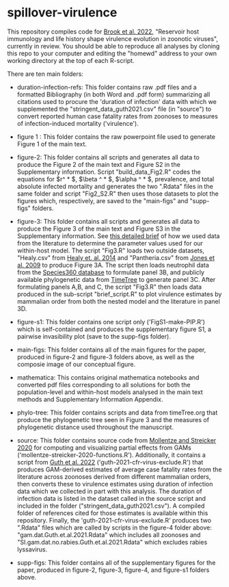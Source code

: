 # spillover-virulence

This repository compiles code for [Brook et al. 2022](https://doi.org/10.1101/2021.10.06.463372), "Reservoir host immunology and life history shape virulence evolution in zoonotic viruses", currently in review. You should be able to reproduce all analyses by cloning this repo to your computer and editing the "homewd" address to your own working directory at the top of each R-script. 

There are ten main folders:

- duration-infection-refs: This folder contains raw .pdf files and a formatted Bibliography (in both Word and .pdf form) summarizing all citations used to procure the 'duration of infection' data with which we supplemented the "stringent_data_guth2021.csv" file (in "source") to convert reported human case fatality rates from zoonoses to measures of infection-induced mortality ('virulence').

- figure 1 : This folder contains the raw powerpoint file used to generate Figure 1 of the main text.

- figure-2: This folder contains all scripts and generates all data to produce the Figure 2 of the main text and Figure S2 in the Supplementary information.  Script "build_data_Fig2.R" codes the equations for $r^ * $, $\beta ^ * $, $\alpha ^ * $, prevalence, and total absolute infected mortality  and generates the two ".Rdata" files in the same folder and script "Fig2_S2.R" then uses those datasets to plot the figures which, respectively, are saved to the "main-figs" and "supp-figs" folders. 

- figure-3: This folder contains all scripts and generates all data to produce the Figure 3 of the main text and Figure S3 in the Supplementary information. See [this detailed brief](/figure-3/within-host-scaling.md) of how we used data from the literature to determine the parameter values used for our within-host model. The script "Fig3.R" loads two outside datasets, "Healy.csv" from [Healy et. al. 2014](https://doi.org/10.1098/rspb.2014.0298)  and "Pantheria.csv" from [Jones et al. 2009](https://doi.org/10.1890/08-1494.1) to produce Figure 3A. The script then loads neutrophil data from the [Species360 database](https://zims.species360.org/) to formulate panel 3B, and publicly available phylogenetic data from [TimeTree](http://www.timetree.org/) to generate panel 3C. After formulating panels A,B, and C, the script "Fig3.R" then loads data produced in the sub-script "brief_script.R" to plot virulence estimates by mammalian order from both the nested model and the literature in panel 3D.

- figure-s1: This folder contains one script only ('FigS1-make-PIP.R') which is self-contained and produces the supplementary figure S1, a pairwise invasibility plot (save to the supp-figs folder).

- main-figs:  This folder contains all of the main figures for the paper, produced in figure-2 and figure-3 folders above, as well as the composie image of our conceptual figure.

- mathematica: This contains original mathematica notebooks and converted pdf files corresponding to all solutions for both the population-level and within-host models analysed in the main text methods and Supplementary Information Appendix.

- phylo-tree: This folder contains scripts and data from timeTree.org that produce the phylogenetic tree seen in Figure 3 and the measures of phylogenetic distance used throughout the manuscript.

- source: This folder contains source code from [Mollentze and Streicker 2020](https://doi.org/10.1073/pnas.1919176117) for computing and visualizing partial effects from GAMs ('mollentze-streicker-2020-functions.R'). Additionally, it contains a script from [Guth et al. 2022](https://doi.org/10.1073/pnas.211362811) ('guth-2021-cfr-virus-exclude.R') that produces GAM-derived estimates of average case fatality rates from the literature across zoonoses derived from different mammalian orders, then converts these to virulence estimates using duration of infection data which we collected in part with this analysis. The duration of infection data is listed in the dataset called in the source script and included in the folder ("stringent_data_guth2021.csv"). A compiled folder of references cited for those estimates is available within this repository. Finally, the 'guth-2021-cfr-virus-exclude.R' produces two ".Rdata" files which are called by scripts in the figure-4 folder above: "gam.dat.Guth.et.al.2021.Rdata" which includes all zoonoses and "SI.gam.dat.no.rabies.Guth.et.al.2021.Rdata" which excludes rabies lyssavirus.

- supp-figs:  This folder contains all of the supplementary figures for the paper, produced in figure-2, figure-3, figure-4, and figure-s1 folders above.